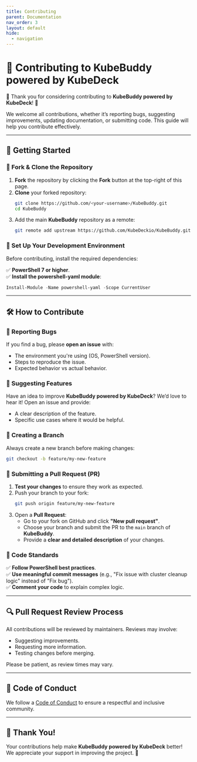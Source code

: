 ```yaml
---
title: Contributing
parent: Documentation
nav_order: 3
layout: default
hide:
  - navigation
---
```


# 🤝 Contributing to KubeBuddy powered by KubeDeck

🎉 Thank you for considering contributing to **KubeBuddy powered by KubeDeck**! 🎉

We welcome all contributions, whether it’s reporting bugs, suggesting improvements, updating documentation, or submitting code. This guide will help you contribute effectively.

---

## 🚀 Getting Started

### 🔹 Fork & Clone the Repository

1. **Fork** the repository by clicking the **Fork** button at the top-right of this page.
2. **Clone** your forked repository:
   ```bash
   git clone https://github.com/<your-username>/KubeBuddy.git
   cd KubeBuddy
   ```
3. Add the main **KubeBuddy** repository as a remote:
   ```bash
   git remote add upstream https://github.com/KubeDeckio/KubeBuddy.git
   ```

### 🔹 Set Up Your Development Environment

Before contributing, install the required dependencies:

✅ **PowerShell 7 or higher**.  
✅ **Install the powershell-yaml module**:
   ```powershell
   Install-Module -Name powershell-yaml -Scope CurrentUser
   ```

---

## 🛠️ How to Contribute

### 📌 Reporting Bugs

If you find a bug, please **open an issue** with:
- The environment you're using (OS, PowerShell version).
- Steps to reproduce the issue.
- Expected behavior vs actual behavior.

### 📌 Suggesting Features

Have an idea to improve **KubeBuddy powered by KubeDeck**? We’d love to hear it! Open an issue and provide:
- A clear description of the feature.
- Specific use cases where it would be helpful.

### 📌 Creating a Branch

Always create a new branch before making changes:
```bash
git checkout -b feature/my-new-feature
```

### 📌 Submitting a Pull Request (PR)

1. **Test your changes** to ensure they work as expected.
2. Push your branch to your fork:
   ```bash
   git push origin feature/my-new-feature
   ```
3. Open a **Pull Request**:
   - Go to your fork on GitHub and click **"New pull request"**.
   - Choose your branch and submit the PR to the `main` branch of **KubeBuddy**.
   - Provide a **clear and detailed description** of your changes.

### 📌 Code Standards

✅ **Follow PowerShell best practices**.  
✅ **Use meaningful commit messages** (e.g., "Fix issue with cluster cleanup logic" instead of "Fix bug").  
✅ **Comment your code** to explain complex logic.

---

## 🔍 Pull Request Review Process

All contributions will be reviewed by maintainers. Reviews may involve:
- Suggesting improvements.
- Requesting more information.
- Testing changes before merging.

Please be patient, as review times may vary.

---

## 📜 Code of Conduct

We follow a [Code of Conduct](https://github.com/KubeDeckio/KubeBuddy/blob/main/CODE_OF_CONDUCT.md) to ensure a respectful and inclusive community.

---

## 🎉 Thank You!

Your contributions help make **KubeBuddy powered by KubeDeck** better! We appreciate your support in improving the project. 🚀

